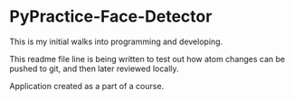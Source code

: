 # PyPractice-Face-Detector

This is my initial walks into programming and developing.

This readme file line is being written to test out how atom changes can be pushed to git, and then later reviewed locally.

Application created as a part of a course. 
